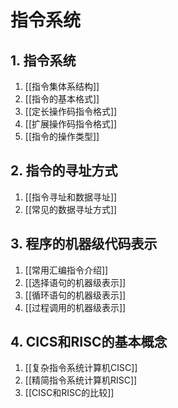 # 指令系统

## 1. 指令系统

1. [[指令集体系结构]]
2. [[指令的基本格式]]
3. [[定长操作码指令格式]]
4. [[扩展操作码指令格式]]
5. [[指令的操作类型]]

## 2. 指令的寻址方式

1. [[指令寻址和数据寻址]]
2. [[常见的数据寻址方式]]

## 3. 程序的机器级代码表示

1. [[常用汇编指令介绍]]
2. [[选择语句的机器级表示]]
3. [[循环语句的机器级表示]]
4. [[过程调用的机器级表示]]

## 4. CICS和RISC的基本概念

1. [[复杂指令系统计算机CISC]]
2. [[精简指令系统计算机RISC]]
3. [[CISC和RISC的比较]]
